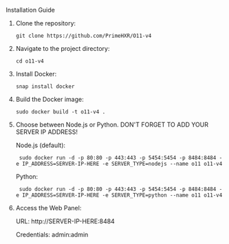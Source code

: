 Installation Guide

1. Clone the repository:
   
       git clone https://github.com/PrimeHXR/O11-v4

3. Navigate to the project directory:
   
       cd o11-v4

5. Install Docker:
   
       snap install docker

7. Build the Docker image:
   
       sudo docker build -t o11-v4 .

9. Choose between Node.js or Python. DON'T FORGET TO ADD YOUR SERVER IP ADDRESS!

    Node.js (default):
   
        sudo docker run -d -p 80:80 -p 443:443 -p 5454:5454 -p 8484:8484 -e IP_ADDRESS=SERVER-IP-HERE -e SERVER_TYPE=nodejs --name o11 o11-v4
    
    Python:
   
        sudo docker run -d -p 80:80 -p 443:443 -p 5454:5454 -p 8484:8484 -e IP_ADDRESS=SERVER-IP-HERE -e SERVER_TYPE=python --name o11 o11-v4

11. Access the Web Panel:

    URL: http://SERVER-IP-HERE:8484
    
    Credentials: admin:admin
